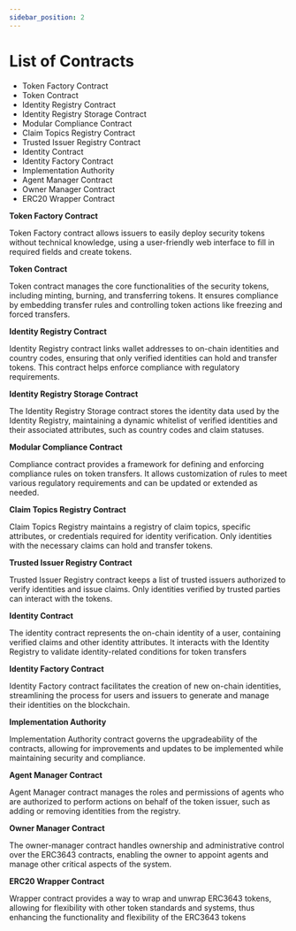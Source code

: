 ```yaml
---
sidebar_position: 2
---
```


# List of Contracts
- Token Factory Contract
- Token Contract
- Identity Registry Contract
- Identity Registry Storage Contract
- Modular Compliance Contract
- Claim Topics Registry Contract
- Trusted Issuer Registry Contract
- Identity Contract
- Identity Factory Contract
- Implementation Authority
- Agent Manager Contract
- Owner Manager Contract
- ERC20 Wrapper Contract

**Token Factory Contract**

Token Factory contract allows issuers to easily deploy security tokens without technical knowledge, using a user-friendly web interface to fill in required fields and create tokens.

**Token Contract**

Token contract manages the core functionalities of the security tokens, including minting, burning, and transferring tokens. It ensures compliance by embedding transfer rules and controlling token actions like freezing and forced transfers.

**Identity Registry Contract**

Identity Registry contract links wallet addresses to on-chain identities and country codes, ensuring that only verified identities can hold and transfer tokens. This contract helps enforce compliance with regulatory requirements.

**Identity Registry Storage Contract**

The Identity Registry Storage contract stores the identity data used by the Identity Registry, maintaining a dynamic whitelist of verified identities and their associated attributes, such as country codes and claim statuses.

**Modular Compliance Contract**

Compliance contract provides a framework for defining and enforcing compliance rules on token transfers. It allows customization of rules to meet various regulatory requirements and can be updated or extended as needed.

**Claim Topics Registry Contract**

Claim Topics Registry maintains a registry of claim topics, specific attributes, or credentials required for identity verification. Only identities with the necessary claims can hold and transfer tokens.

**Trusted Issuer Registry Contract**

Trusted Issuer Registry contract keeps a list of trusted issuers authorized to verify identities and issue claims. Only identities verified by trusted parties can interact with the tokens.

**Identity Contract**

The identity contract represents the on-chain identity of a user, containing verified claims and other identity attributes. It interacts with the Identity Registry to validate identity-related conditions for token transfers

**Identity Factory Contract**

Identity Factory contract facilitates the creation of new on-chain identities, streamlining the process for users and issuers to generate and manage their identities on the blockchain.

**Implementation Authority**

Implementation Authority contract governs the upgradeability of the contracts, allowing for improvements and updates to be implemented while maintaining security and compliance.

**Agent Manager Contract**

Agent Manager contract manages the roles and permissions of agents who are authorized to perform actions on behalf of the token issuer, such as adding or removing identities from the registry.

**Owner Manager Contract**

The owner-manager contract handles ownership and administrative control over the ERC3643 contracts, enabling the owner to appoint agents and manage other critical aspects of the system.

**ERC20 Wrapper Contract**

Wrapper contract provides a way to wrap and unwrap ERC3643 tokens, allowing for flexibility with other token standards and systems, thus enhancing the functionality and flexibility of the ERC3643 tokens